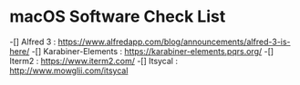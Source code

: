 # macOS Software Check List

-[] Alfred 3 : <https://www.alfredapp.com/blog/announcements/alfred-3-is-here/>
-[] Karabiner-Elements : <https://karabiner-elements.pqrs.org/>
-[] Iterm2 : <https://www.iterm2.com/>
-[] Itsycal : <http://www.mowglii.com/itsycal>

